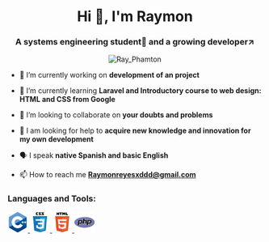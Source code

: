 <h1 align="center">Hi 👋, I'm Raymon</h1>
<h3 align="center">A systems engineering student📝 and a growing developer↗️</h3>

<p align="center"> <img src="https://komarev.com/ghpvc/?username=Ray-Phamton&label=Profile%20views&color=6bdb0f&style=flat" alt="Ray_Phamton" /> </p>




- 🔭 I’m currently working on **development of an project**

- 🌱 I’m currently learning **Laravel and Introductory course to web design: HTML and CSS from Google**

- 👀 I’m looking to collaborate on **your doubts and problems**

- 🤝 I am looking for help to **acquire new knowledge and innovation for my own development**

- 🗣 I speak **native Spanish and basic English**

- 📫 How to reach me **Raymonreyesxddd@gmail.com**
  

<h3 align="left">Languages and Tools:</h3>
<p align="left"> <a href="https://www.w3schools.com/cpp/" target="_blank" rel="noreferrer"> <img src="https://raw.githubusercontent.com/devicons/devicon/master/icons/cplusplus/cplusplus-original.svg" alt="cplusplus" width="40" height="40"/> </a> <a href="https://www.w3schools.com/css/" target="_blank" rel="noreferrer"> <img src="https://raw.githubusercontent.com/devicons/devicon/master/icons/css3/css3-original-wordmark.svg" alt="css3" width="40" height="40"/> </a> <a href="https://www.w3.org/html/" target="_blank" rel="noreferrer"> <img src="https://raw.githubusercontent.com/devicons/devicon/master/icons/html5/html5-original-wordmark.svg" alt="html5" width="40" height="40"/> </a> <a href="https://www.php.net" target="_blank" rel="noreferrer"> <img src="https://raw.githubusercontent.com/devicons/devicon/master/icons/php/php-original.svg" alt="php" width="40" height="40"/> </a> </p>
